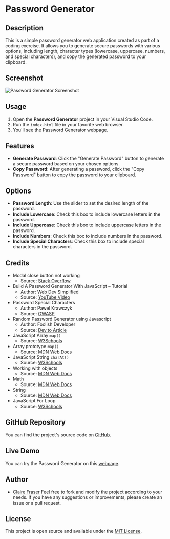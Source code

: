 # Password Generator

## Description

This is a simple password generator web application created as part of a coding exercise. It allows you to generate secure passwords with various options, including length, character types (lowercase, uppercase, numbers, and special characters), and copy the generated password to your clipboard.

## Screenshot

![Password Generator Screenshot](./asssets/images/website-screenshot.png)

## Usage

1. Open the **Password Generator** project in your Visual Studio Code.
2. Run the `index.html` file in your favorite web browser.
3. You'll see the Password Generator webpage.

## Features

- **Generate Password**: Click the "Generate Password" button to generate a secure password based on your chosen options.
- **Copy Password**: After generating a password, click the "Copy Password" button to copy the password to your clipboard.

## Options

- **Password Length**: Use the slider to set the desired length of the password.
- **Include Lowercase**: Check this box to include lowercase letters in the password.
- **Include Uppercase**: Check this box to include uppercase letters in the password.
- **Include Numbers**: Check this box to include numbers in the password.
- **Include Special Characters**: Check this box to include special characters in the password.

## Credits

- Modal close button not working
  - Source: [Stack Overflow](https://stackoverflow.com/questions/44630666/modal-close-button-not-working)
- Build A Password Generator With JavaScript – Tutorial
  - Author: Web Dev Simplified
  - Source: [YouTube Video](https://www.youtube.com/watch?v=iKo9pDKKHnc)
- Password Special Characters
  - Author: Pawel Krawczyk
  - Source: [OWASP](https://owasp.org/www-community/password-special-characters)
- Random Password Generator using Javascript
  - Author: Foolish Developer
  - Source: [Dev.to Article](https://dev.to/code_mystery/random-password-generator-using-javascript-6a)
- JavaScript Array `map()`
  - Source: [W3Schools](https://www.w3schools.com/jsref/jsref_map.asp)
- Array.prototype `map()`
  - Source: [MDN Web Docs](https://developer.mozilla.org/en-US/docs/Web/JavaScript/Reference/Global_Objects/Array/map)
- JavaScript String `charAt()`
  - Source: [W3Schools](https://www.w3schools.com/jsref/jsref_charat.asp)
- Working with objects
  - Source: [MDN Web Docs](https://developer.mozilla.org/en-US/docs/Web/JavaScript/Guide/Working_with_objects)
- Math
  - Source: [MDN Web Docs](https://developer.mozilla.org/en-US/docs/Web/JavaScript/Reference/Global_Objects/Math)
- String
  - Source: [MDN Web Docs](https://developer.mozilla.org/en-US/docs/Web/JavaScript/Reference/Global_Objects/String)
- JavaScript For Loop
  - Source: [W3Schools](https://www.w3schools.com/js/js_loop_for.asp)

## GitHub Repository

You can find the project's source code on [GitHub](https://github.com/ClaireFraser121/JavaScript-Password-Generator).

## Live Demo

You can try the Password Generator on this [webpage](https://clairefraser121.github.io/JavaScript-Password-Generator/).

## Author

- [Claire Fraser](https://github.com/ClaireFraser121)
Feel free to fork and modify the project according to your needs. If you have any suggestions or improvements, please create an issue or a pull request.

## License

This project is open source and available under the [MIT License](LICENSE).
